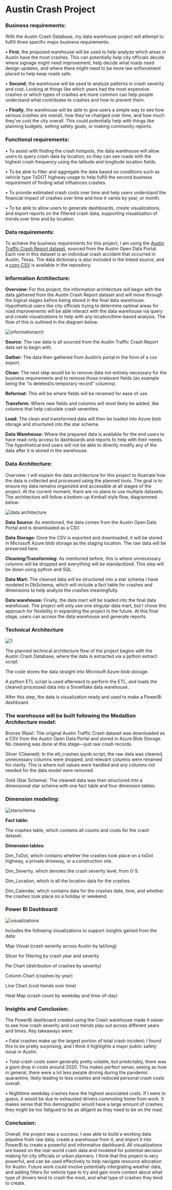 # Austin Crash Project

### **Business requirements:**

With the Austin Crash Database, my data warehouse project will attempt to fulfill three specific major business requirements:

•	**First**, the proposed warehouse will be used to help analyze which areas in Austin have the most crashes. This can potentially help city officials decide where signage might need improvement, help decide what roads need design updates, and where there might need to be more law enforcement placed to help keep roads safe.

•	**Second**, the warehouse will be used to analyze patterns in crash severity and cost. Looking at things like which years had the most expensive crashes or which types of crashes are more common can help people understand what contributes to crashes and how to prevent them.

•	**Finally**, the warehouse will be able to give users a simple way to see how serious crashes are overall, how they’ve changed over time, and how much they’ve cost the city overall. This could potentially help with things like planning budgets, setting safety goals, or making community reports.

### **Functional requirements:**

•	To assist with finding the crash hotspots, the data warehouse will allow users to query crash data by location, so they can see roads with the highest crash frequency using the latitude and longitude location fields.

•	To be able to filter and aggregate the data based on conditions such as vehicle type TxDOT highway usage to help fulfill the second business requirement of finding what influences crashes.

•	To provide estimated crash costs over time and help users understand the financial impact of crashes over time and how it varies by year, or month. 

•	To be able to allow users to generate dashboards, create visualizations, and export reports on the filtered crash data, supporting visualization of trends over time and by location.

### **Data requirements:**

To achieve the business requirements for this project, I am using the [Austin Traffic Crash Report dataset](https://data.austintexas.gov/Transportation-and-Mobility/Austin-Crash-Report-Data-Crash-Level-Records/y2wy-tgr5/about_data), sourced from the Austin Open Data Portal.
Each row in this dataset is an individual crash accident that occurred in Austin, Texas. The data dictionary is also included in the linked source, and a [copy CSV](https://github.com/mgama14/AustinCrashProject/blob/main/Data_Dictionary.xlsx) is available in the repository.

### **Information Architecture:**

**Overview:** For this project, the information architecture will begin with the data gathered from the Austin Crash Report dataset and will move through the logical stages before being stored in the final data warehouse. Hypothetical users like city officials trying to determine optimal areas for road improvements will be able interact with the data warehouse via query and create visualizations to help with any location/time-based analysis. The flow of this is outlined in the diagram below.

 ![informationarch](https://github.com/user-attachments/assets/66834e0b-7e2f-47fb-be42-712382abdeab)

**Source:** The raw data is all sourced from the Austin Traffic Crash Report data set to begin with.

**Gather:** The data then gathered from Austin’s portal in the form of a csv export. 

**Clean:** The next step would be to remove data not entirely necessary for the business requirements and to remove those irrelevant fields (an example being the “is deleted/is temporary record” columns).

**Reformat:** This will be where fields will be renamed for ease of use.

**Transform:** Where new fields and columns will most likely be added, like columns that help calculate crash severities.

**Load:** The clean and transformed data will then be loaded into Azure blob storage and structured into the star schema.

**Data Warehouse:** Where the prepared data is available for the end users to have read-only access to dashboards and reports to help with their needs. The hypothetical end users will not be able to directly modify any of the data after it is stored in the warehouse. 

### **Data Architecture:**
Overview: I will explain the data architecture for this project to illustrate how the data is collected and processed using the planned tools. The goal is to ensure my data remains organized and accessible at all stages of the project. At the current moment, there are no plans to use multiple datasets. The architecture will follow a bottom-up Kimball style flow, diagrammed below:

 ![data architecture](https://github.com/user-attachments/assets/d5eabf4d-c998-4b89-a790-1a6e25356227)

**Data Source:** As mentioned, the data comes from the Austin Open Data Portal and is downloaded as a CSV. 

**Data Storage:** Once the CSV is exported and downloaded, it will be stored in Microsoft Azure blob storage as the staging location. The raw data will be preserved here.

**Cleaning/Transforming:** As mentioned before, this is where unnecessary columns will be dropped and everything will be standardized. This step will be down using python and SQL.

**Data Mart:** The cleaned data will be structured into a star schema I have modeled in DbSchema, which will include a fact table for crashes and dimensions to help analyze the crashes meaningfully.

**Data warehouse:** Finally, the data mart will be loaded into the final data warehouse. The project will only use one singular data mart, but I chose this approach for flexibility in expanding the project in the future. At this final stage, users can access the data warehouse and generate reports.

### **Technical Architecture**

![1](https://github.com/user-attachments/assets/bbb0281d-7a1c-44e9-ac62-fcd52a01edba)

The planned technical architecture flow of the project begins with the Austin Crash Database, where the data is extracted via a python extract script.

The code stores the data straight into Microsoft Azure blob storage. 

A python ETL script is used afterward to perform the ETL, and loads the cleaned processed data into a Snowflake data warehouse.

After this step, the data is visualization ready and used to make a PowerBi dashboard.

### The warehouse will be built following the Medallion Architecture model: 

Bronze (Raw):
The original Austin Traffic Crash dataset was downloaded as a CSV from the Austin Open Data Portal and stored in Azure Blob Storage. No cleaning was done at this stage—just raw crash records.

Silver (Cleaned):
In the etl_crashes.ipynb script, the raw data was cleaned, unnecessary columns were dropped, and relevant columns were renamed for clarity. This is where null values were handled and any columns not needed for the data model were removed.

Gold (Star Schema):
The cleaned data was then structured into a dimensional star schema with one fact table and four dimension tables.

### **Dimension modeling:**

![starschema](https://github.com/user-attachments/assets/cd0948e7-06f9-4cd1-ad54-aebb57337f4a)

**Fact table:**

The crashes table, which contains all counts and costs for the crash dataset.

**Dimension tables:**

Dim_TxDot, which contains whether the crashes took place on a txDot highway, a private driveway, or a construction site.

Dim_Severity, which denotes the crash severity level, from 0-5.

Dim_Location, which is all the location data for the crashes.

Dim_Calendar, which contains data for the crashes date, time, and whether the crashes took place on a holiday or weekend.
 
### **Power BI Dashboard:**

![visualizations](https://github.com/user-attachments/assets/75717f89-5030-4b2c-bad6-38b6e04d7207)

Includes the following visualizations to support insights gained from the data:

Map Visual (crash severity across Austin by lat/long)

Slicer for filtering by crash year and severity

Pie Chart (distribution of crashes by severity)

Column Chart (crashes by year)

Line Chart (cost trends over time)

Heat Map (crash count by weekday and time-of-day)

### **Insights and Conclusion:**

The PowerBi dashboard created using the Crash warehouse made it easier to see how crash severity and cost trends play out across different years and times. Key takeaways were:

• Fatal crashes make up the largest portion of total crash incident; I found this to be pretty surprising, and I think it highlights a major public safety issue in Austin.

• Total crash costs seem generally pretty volatile, but predictably, there was a giant drop in costs around 2020. This makes perfect sense, seeing as how in general, there were a lot less people driving during the pandemic quarantine, likely leading to less crashes and reduced personal crash costs overall.

• Nighttime weekday crashes have the highest associated costs. If I were to guess, it would be due to exhausted drivers commuting home from work. It makes sense that this demographic would have a large amount of crashes; they might be too fatigued to be as diligent as they need to be on the road.

### **Conclusion:** 

Overall, the project was a success. I was able to build a working data piipeline from raw data, create a warehouse from it, and import it into PowerBi to create a powerful and informative dashboard. All visualizations are based on the real-world crash data and modeled for potential decision making for city officials or urban planners. I think that this project is very powerful, and can be used effectively to help navigate resource allocation for Austin. Future work could involve potentially intergrating weather data, and adding filters for vehicle type to try and gain more context about what type of drivers tend to crash the most, and what type of crashes they tend to create.
